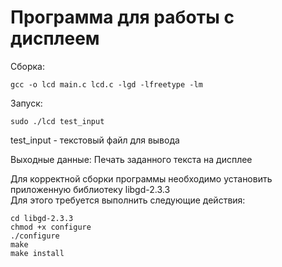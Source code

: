 # Программа для работы с дисплеем

Сборка:
```  
gcc -o lcd main.c lcd.c -lgd -lfreetype -lm  
```

Запуск:  
```
sudo ./lcd test_input  
```
test_input - текстовый файл для вывода  

Выходные данные: 
Печать заданного текста на дисплее  

Для корректной сборки программы необходимо установить приложенную библиотеку libgd-2.3.3  
Для этого требуется выполнить следующие действия:  
```
cd libgd-2.3.3  
chmod +x configure  
./configure  
make  
make install  
```

